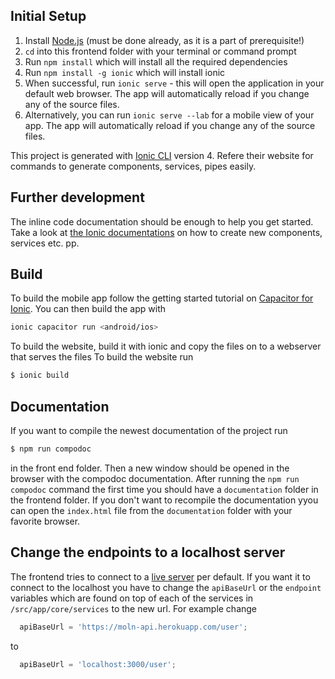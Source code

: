 ## Initial Setup

1. Install [Node.js](https://nodejs.org/en/) (must be done already, as it is a part of prerequisite!)
1. `cd` into this frontend folder with your terminal or command prompt
1. Run `npm install` which will install all the required dependencies
1. Run `npm install -g ionic` which will install ionic
1. When successful, run `ionic serve` - this will open the application in your default web browser. The app will automatically reload if you change any of the source files.
1. Alternatively, you can run `ionic serve --lab` for a mobile view of your app. The app will automatically reload if you change any of the source files.

This project is generated with [Ionic CLI](https://ionicframework.com) version 4. Refere their website for commands to generate components, services, pipes easily.


## Further development 

The inline code documentation should be enough to help you get started.
Take a look at [the Ionic documentations](https://ionicframework.com/docs/) on how to create new components, services etc. pp.

## Build

To build the mobile app follow the getting started tutorial on [Capacitor for Ionic](https://capacitor.ionicframework.com/docs/getting-started/). You can then build the app with
```sh 
ionic capacitor run <android/ios>
```

To build the website, build it with ionic and copy the files on to a webserver that serves the files
To build the website run
```sh
$ ionic build
```
## Documentation
If you want to compile the newest documentation of the project run
```sh
$ npm run compodoc 
```
in the front end folder. Then a new window should be opened in the browser with the compodoc documentation.
After running the `npm run compodoc` command the first time you should have a `documentation` folder in the frontend folder. If you don't want to recompile the documentation yyou can open the `index.html` file from the `documentation` folder with your favorite browser.

## Change the endpoints to a localhost server

The frontend tries to connect to a [live server](themoln.herokuapp.com) per default. If you want it to connect to the localhost you have to change the
`apiBaseUrl` or the `endpoint` variables which are found on top of each of the services in `/src/app/core/services` to the new url. 
For example change 
```js
  apiBaseUrl = 'https://moln-api.herokuapp.com/user';
```
to 
```js
  apiBaseUrl = 'localhost:3000/user';
```
